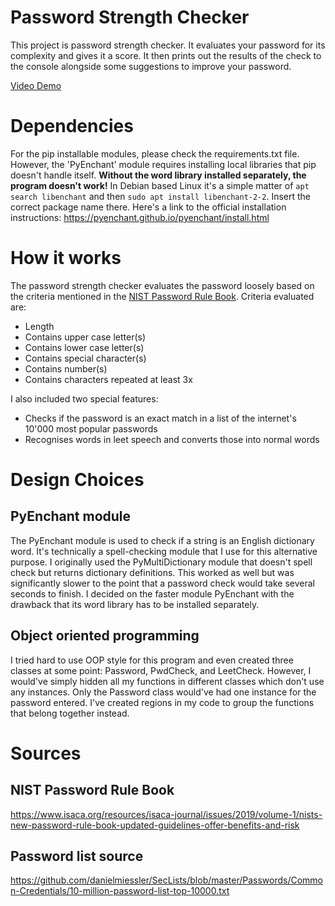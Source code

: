 # Password Strength Checker
This project is password strength checker. It evaluates your password for its complexity and gives it a score. It then prints out the results of the check to the console alongside some suggestions to improve your password.

[Video Demo](https://youtu.be/W1hjdY1bpUI)

# Dependencies
For the pip installable modules, please check the requirements.txt file. However, the 'PyEnchant' module requires installing local libraries that pip doesn't handle itself. **Without the word library installed separately, the program doesn't work!** In Debian based Linux it's a simple matter of `apt search libenchant` and then `sudo apt install libenchant-2-2`. Insert the correct package name there. Here's a link to the official installation instructions: https://pyenchant.github.io/pyenchant/install.html

# How it works
The password strength checker evaluates the password loosely based on the criteria mentioned in the [NIST Password Rule Book](https://www.isaca.org/resources/isaca-journal/issues/2019/volume-1/nists-new-password-rule-book-updated-guidelines-offer-benefits-and-risk). Criteria evaluated are:
- Length
- Contains upper case letter(s)
- Contains lower case letter(s)
- Contains special character(s)
- Contains number(s)
- Contains characters repeated at least 3x

I also included two special features:
- Checks if the password is an exact match in a list of the internet's 10'000 most popular passwords
- Recognises words in leet speech and converts those into normal words

# Design Choices
## PyEnchant module
The PyEnchant module is used to check if a string is an English dictionary word. It's technically a spell-checking module that I use for this alternative purpose. I originally used the PyMultiDictionary module that doesn't spell check but returns dictionary definitions. This worked as well but was significantly slower to the point that a password check would take several seconds to finish. I decided on the faster module PyEnchant with the drawback that its word library has to be installed separately.

## Object oriented programming
I tried hard to use OOP style for this program and even created three classes at some point: Password, PwdCheck, and LeetCheck. However, I would've simply hidden all my functions in different classes which don't use any instances. Only the Password class would've had one instance for the password entered. I've created regions in my code to group the functions that belong together instead.

# Sources
## NIST Password Rule Book
https://www.isaca.org/resources/isaca-journal/issues/2019/volume-1/nists-new-password-rule-book-updated-guidelines-offer-benefits-and-risk

## Password list source
https://github.com/danielmiessler/SecLists/blob/master/Passwords/Common-Credentials/10-million-password-list-top-10000.txt
